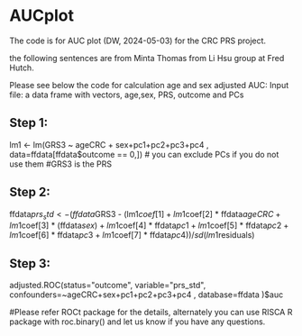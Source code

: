 # AUCplot

The code is for AUC plot (DW, 2024-05-03) for the CRC PRS project.

the following sentences are from Minta Thomas from Li Hsu group at Fred Hutch.

Please see below the code for calculation age and sex adjusted AUC:
Input file: a data frame with vectors, age,sex, PRS, outcome and PCs

## Step 1:
lm1 <- lm(GRS3 ~ ageCRC + sex+pc1+pc2+pc3+pc4 , data=ffdata[ffdata$outcome == 0,]) # you can exclude PCs if you do not use them
#GRS3 is the PRS

## Step 2:
ffdata$prs_std <- (ffdata$GRS3 - (lm1$coef[1] + lm1$coef[2] * ffdata$ageCRC +
                                                 lm1$coef[3] * (ffdata$sex)  +
                                                 lm1$coef[4] * ffdata$pc1    +
                                                 lm1$coef[5] * ffdata$pc2    +
                                                 lm1$coef[6] * ffdata$pc3    +
                                                 lm1$coef[7] * ffdata$pc4 )) / sd(lm1$residuals)

## Step 3:
adjusted.ROC(status="outcome", variable="prs_std",
confounders=~ageCRC+sex+pc1+pc2+pc3+pc4 , database=ffdata )$auc

#Please refer ROCt package for the details, alternately you can use RISCA R package with roc.binary() and let us know if you have any questions.

